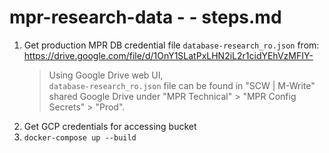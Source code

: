 # mpr-research-data - - steps.md

1. Get production MPR DB credential file `database-research_ro.json` from:
   https://drive.google.com/file/d/1OnY1SLatPxLHN2iL2r1cidYEhVzMFIY-  
   > Using Google Drive web UI,  
   > `database-research_ro.json` file can be found in 
   > "SCW | M-Write" shared Google Drive under
   > "MPR Technical" > "MPR Config Secrets" > "Prod".
2. Get GCP credentials for accessing bucket
3. `docker-compose up --build`
